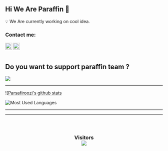 ## Hi We Are Paraffin 👋

💡 We Are currently working on cool idea.


### Contact me:

[<img align="left" alt="Paraffin | Instagram" width="22px" src="https://cdn.jsdelivr.net/npm/simple-icons@v3/icons/instagram.svg" />][instagram]
[<img align="left" alt="Paraffin | Mail" width="22px" src="https://cdn.jsdelivr.net/npm/simple-icons@3.4.1/icons/protonmail.svg" />][mail]

<br />
<br />

<h2>Do you want to support paraffin team ?</h2>

<a href="https://idpay.ir/donate-paraffin-team"><img src="https://img.buymeacoffee.com/button-api/?text=Donate &slug=BoyCode&button_colour=b33232&font_colour=ffffff&font_family=Cookie&outline_colour=000000&coffee_colour=FFDD00"></a>

---

![[Parsafiroozi's github stats](https://github-readme-stats.vercel.app/api?username=Paraffin-Team&show_icons=true&theme=radical)

![Most Used Languages](https://github-readme-stats.vercel.app/api/top-langs/?username=Paraffin-Team&layout=compact&theme=radical)

---
    
[github]: https://github.com/Paraffin-Team
[Instagram]: https://www.instagram.com/paraffin.team/
[Mail]: mailto:paraffin-team@gmail.com

---

<h3 align="center"> 
<br>
<br>
Visitors<br>
<img src="https://profile-counter.glitch.me/parsa.firoozi20/count.svg" />
</h3>
<br>
<br>  
